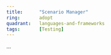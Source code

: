 ```yaml
---
title:      "Scenario Manager"
ring:       adopt
quadrant:   languages-and-frameworks
tags:       [Testing]
---
```

...
